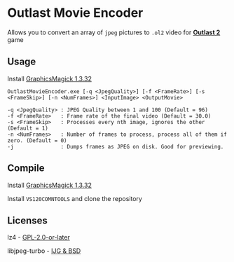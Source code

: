# Outlast Movie Encoder
Allows you to convert an array of `jpeg` pictures to `.ol2` video for [**Outlast 2**](https://store.steampowered.com/app/414700/Outlast_2) game

## Usage
Install [GraphicsMagick 1.3.32](https://sourceforge.net/projects/graphicsmagick/files/graphicsmagick-binaries/1.3.32/GraphicsMagick-1.3.32-Q16-win64-dll.exe/download) <p>
`OutlastMovieEncoder.exe [-q <JpegQuality>] [-f <FrameRate>] [-s <FrameSkip>] [-n <NumFrames>] <InputImage> <OutputMovie>`

```
-q <JpegQuality> : JPEG Quality between 1 and 100 (Default = 96)
-f <FrameRate>   : Frame rate of the final video (Default = 30.0)
-s <FrameSkip>   : Processes every nth image, ignores the other (Default = 1)
-n <NumFrames>   : Number of frames to process, process all of them if zero. (Default = 0)
-j               : Dumps frames as JPEG on disk. Good for previewing.
```

## Compile

Install [GraphicsMagick 1.3.32](https://sourceforge.net/projects/graphicsmagick/files/graphicsmagick-binaries/1.3.32/GraphicsMagick-1.3.32-Q16-win64-dll.exe/download) <p>
Install `VS120COMNTOOLS` and clone the repository

## Licenses
lz4 - [GPL-2.0-or-later](https://github.com/lz4/lz4/blob/dev/LICENSE) <p>
libjpeg-turbo - [IJG & BSD](https://github.com/libjpeg-turbo/libjpeg-turbo/blob/main/LICENSE.md)
